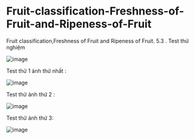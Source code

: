 # Fruit-classification-Freshness-of-Fruit-and-Ripeness-of-Fruit

Fruit classification,Freshness of Fruit and Ripeness of Fruit.
5.3 . Test thử nghiệm

![image](https://github.com/huyinit/Fruit-classification-Freshness-of-Fruit-and-Ripeness-of-Fruit/assets/82762841/9c873ba1-12b8-4c61-98d6-2db98d481d65)

Test thử 1 ảnh thứ nhất :

![image](https://github.com/huyinit/Fruit-classification-Freshness-of-Fruit-and-Ripeness-of-Fruit/assets/82762841/7560e265-b90a-4206-8bc6-dbafe6c4d09f)

Test thử ảnh thứ 2 :

![image](https://github.com/huyinit/Fruit-classification-Freshness-of-Fruit-and-Ripeness-of-Fruit/assets/82762841/8f56597f-3daa-42f3-a476-a4ee325d2e13)

Test thử ảnh thứ 3:

![image](https://github.com/huyinit/Fruit-classification-Freshness-of-Fruit-and-Ripeness-of-Fruit/assets/82762841/77a14489-f32c-4b36-8d27-b58342170ffa)

 





